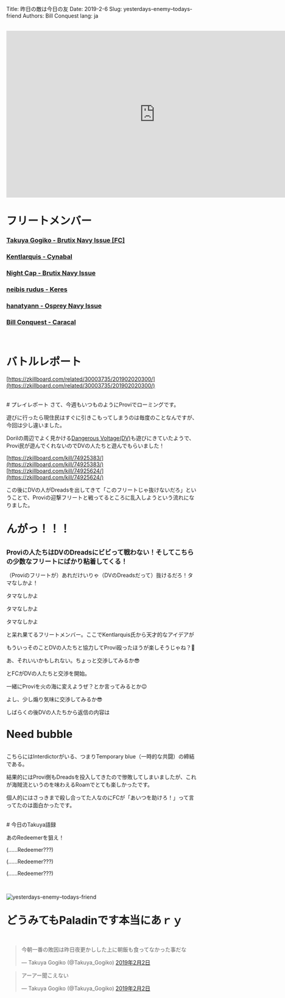Title: 昨日の敵は今日の友
Date: 2019-2-6
Slug: yesterdays-enemy–todays-friend
Authors: Bill Conquest
lang: ja

<br />
<iframe width="780" height="438" src="https://www.youtube.com/embed/kD0-q575208" frameborder="0" allow="accelerometer; autoplay; encrypted-media; gyroscope; picture-in-picture" allowfullscreen></iframe>

# フリートメンバー
### [Takuya Gogiko - Brutix Navy Issue [FC]](https://zkillboard.com/character/95235307/)
### [Kentlarquis - Cynabal](https://zkillboard.com/character/94500364/)
### [Night Cap - Brutix Navy Issue](https://zkillboard.com/character/94127438/)
### [neibis rudus - Keres](https://zkillboard.com/character/93531438/)
### [hanatyann - Osprey Navy Issue](https://zkillboard.com/character/90106472/)
### [Bill Conquest - Caracal](https://zkillboard.com/character/2113999933/)
<br />

# バトルレポート
[https://zkillboard.com/related/30003735/201902020300/](https://zkillboard.com/related/30003735/201902020300/)

<br />
# プレイレポート
さて、今週もいつものようにProviでローミングです。

遊びに行ったら現住民はすぐに引きこもってしまうのは毎度のことなんですが、今回は少し違いました。

Dorilの周辺でよく見かける[Dangerous Voltage(DV)](https://zkillboard.com/alliance/99004136/)も遊びにきていたようで、Provi民が遊んでくれないのでDVの人たちと遊んでもらいました！

[https://zkillboard.com/kill/74925383/](https://zkillboard.com/kill/74925383/)  
[https://zkillboard.com/kill/74925624/](https://zkillboard.com/kill/74925624/)

この後にDVの人がDreadsを出してきて「このフリートじゃ抜けないだろ」ということで、Proviの迎撃フリートと戦ってるところに乱入しようという流れになりました。

<br />
<b style="font-size: 200%">んがっ！！！</b>
<br /><br />

<b style="font-size: 120%">Proviの人たちはDVのDreadsにビビって戦わない！そしてこちらの少数なフリートにばかり粘着してくる！</b>

<p class="left Takuya-Gogiko">（Proviのフリートが）あれだけいりゃ（DVのDreadsだって）抜けるだろ！タマなしかよ！</p>
<p class="left Kentlarquis">タマなしかよ</p>
<p class="left Night-Cap">タマなしかよ</p>
<p class="left neibis-rudus">タマなしかよ</p>

と呆れ果てるフリートメンバー。ここでKentlarquis氏から天才的なアイデアが

<p class="left Kentlarquis">もういっそのことDVの人たちと協力してProvi殴ったほうが楽しそうじゃね？🤔</p>
<p class="left Takuya-Gogiko">あ、それいいかもしれない。ちょっと交渉してみるか😎</p>

とFCがDVの人たちと交渉を開始。

<p class="left Night-Cap">一緒にProviを火の海に変えようぜ？とか言ってみるとか😉</p>
<p class="left Takuya-Gogiko">よし、少し煽り気味に交渉してみるか😎</p>

しばらくの後DVの人たちから返信の内容は

<br />
<b style="font-size: 200%">Need bubble</b>
<br /><br />

こちらにはInterdictorがいる、つまりTemporary blue（一時的な共闘）の締結である。

結果的にはProvi側もDreadsを投入してきたので惨敗してしまいましたが、これが海賊流というのを味わえるRoamでとても楽しかったです。

個人的にはさっきまで殺し合ってた人なのにFCが「あいつを助けろ！」って言ってたのは面白かったです。

<br />
# 今日のTakuya語録
<p class="left Takuya-Gogiko">あのRedeemerを狙え！</p>
<p class="left Kentlarquis">(......Redeemer???)</p>
<p class="left Night-Cap">(......Redeemer???)</p>
<p class="left neibis-rudus">(......Redeemer???)</p>

<br />

![yesterdays-enemy–todays-friend]({static}/images/yesterdays-enemy–todays-friend.jpg)

<br />
<b style="font-size: 200%">どうみてもPaladinです本当にあｒｙ</b>
<br /><br /><br />

<blockquote class="twitter-tweet" data-lang="ja"><p lang="ja" dir="ltr">今朝一番の敗因は昨日夜更かしした上に朝飯も食ってなかった事だな</p>&mdash; Takuya Gogiko (@Takuya_Gogiko) <a href="https://twitter.com/Takuya_Gogiko/status/1091556988847190018?ref_src=twsrc%5Etfw">2019年2月2日</a></blockquote>
<script async src="https://platform.twitter.com/widgets.js" charset="utf-8"></script>

<blockquote class="twitter-tweet" data-lang="ja"><p lang="ja" dir="ltr">アーアー聞こえない</p>&mdash; Takuya Gogiko (@Takuya_Gogiko) <a href="https://twitter.com/Takuya_Gogiko/status/1091558991669256192?ref_src=twsrc%5Etfw">2019年2月2日</a></blockquote>
<script async src="https://platform.twitter.com/widgets.js" charset="utf-8"></script>



